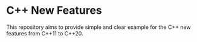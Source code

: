 # C++ New Features

This repository aims to provide simple and clear example for the C++ new features from C++11 to C++20.